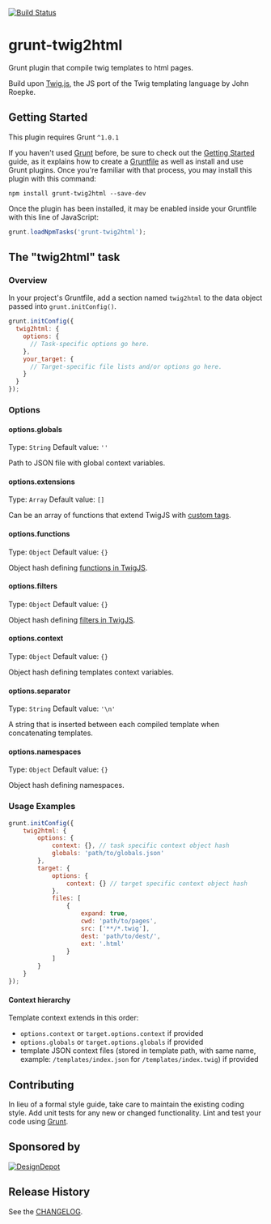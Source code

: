 [![Build Status](https://travis-ci.org/toptalo/grunt-twig2html.svg?branch=master)](https://travis-ci.org/toptalo/grunt-twig2html)

# grunt-twig2html

Grunt plugin that compile twig templates to html pages.

Build upon [Twig.js](https://github.com/twigjs/twig.js), the JS port of the Twig templating language by John Roepke.

## Getting Started
This plugin requires Grunt `^1.0.1`

If you haven't used [Grunt](http://gruntjs.com/) before, be sure to check out the [Getting Started](http://gruntjs.com/getting-started) guide, as it explains how to create a [Gruntfile](http://gruntjs.com/sample-gruntfile) as well as install and use Grunt plugins. Once you're familiar with that process, you may install this plugin with this command:

```shell
npm install grunt-twig2html --save-dev
```

Once the plugin has been installed, it may be enabled inside your Gruntfile with this line of JavaScript:

```js
grunt.loadNpmTasks('grunt-twig2html');
```

## The "twig2html" task

### Overview
In your project's Gruntfile, add a section named `twig2html` to the data object passed into `grunt.initConfig()`.

```js
grunt.initConfig({
  twig2html: {
    options: {
      // Task-specific options go here.
    },
    your_target: {
      // Target-specific file lists and/or options go here.
    }
  }
});
```

### Options

#### options.globals
Type: `String`
Default value: `''`

Path to JSON file with global context variables.

#### options.extensions
Type: `Array`
Default value: `[]`

Can be an array of functions that extend TwigJS with [custom tags](https://github.com/twigjs/twig.js/wiki/Extending-twig.js-With-Custom-Tags).

#### options.functions
Type: `Object`
Default value: `{}`

Object hash defining [functions in TwigJS](https://github.com/twigjs/twig.js/wiki/Extending-twig.js#functions).

#### options.filters
Type: `Object`
Default value: `{}`

Object hash defining [filters in TwigJS](https://github.com/twigjs/twig.js/wiki/Extending-twig.js#filters).

#### options.context
Type: `Object`
Default value: `{}`

Object hash defining templates context variables.

#### options.separator
Type: `String`
Default value: `'\n'`

A string that is inserted between each compiled template when concatenating templates.

#### options.namespaces
Type: `Object`
Default value: `{}`

Object hash defining namespaces.

### Usage Examples

```js
grunt.initConfig({
    twig2html: {
        options: {
            context: {}, // task specific context object hash
            globals: 'path/to/globals.json'
        },
        target: {
            options: {
                context: {} // target specific context object hash
            },
            files: [
                {
                    expand: true,
                    cwd: 'path/to/pages',
                    src: ['**/*.twig'],
                    dest: 'path/to/dest/',
                    ext: '.html'
                }
            ]
        }
    }
});
```

#### Context hierarchy

Template context extends in this order:
* `options.context` or `target.options.context` if provided
* `options.globals` or `target.options.globals` if provided
* template JSON context files (stored in template path, with same name,
example: `/templates/index.json` for `/templates/index.twig`) if provided

## Contributing
In lieu of a formal style guide, take care to maintain the existing coding style. Add unit tests for any new or changed functionality. Lint and test your code using [Grunt](http://gruntjs.com/).

## Sponsored by

[![DesignDepot](https://designdepot.ru/static/core/img/logo.png)](https://designdepot.ru/?utm_source=web&utm_medium=npm&utm_campaign=grunt-twig2html)

## Release History
See the [CHANGELOG](CHANGELOG.md).
